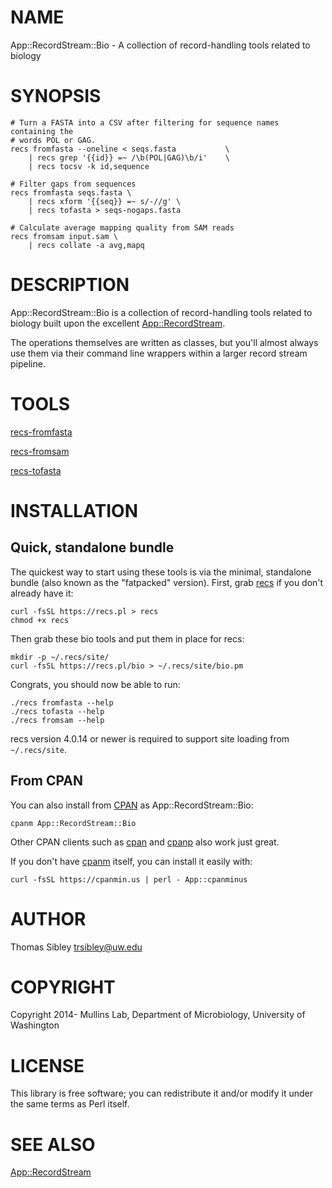 # NAME

App::RecordStream::Bio - A collection of record-handling tools related to biology

# SYNOPSIS

    # Turn a FASTA into a CSV after filtering for sequence names containing the
    # words POL or GAG.
    recs fromfasta --oneline < seqs.fasta           \
        | recs grep '{{id}} =~ /\b(POL|GAG)\b/i'    \
        | recs tocsv -k id,sequence
    
    # Filter gaps from sequences
    recs fromfasta seqs.fasta \
        | recs xform '{{seq}} =~ s/-//g' \
        | recs tofasta > seqs-nogaps.fasta

    # Calculate average mapping quality from SAM reads
    recs fromsam input.sam \
        | recs collate -a avg,mapq

# DESCRIPTION

App::RecordStream::Bio is a collection of record-handling tools related to
biology built upon the excellent [App::RecordStream](https://metacpan.org/pod/App::RecordStream).

The operations themselves are written as classes, but you'll almost always use
them via their command line wrappers within a larger record stream pipeline.

# TOOLS

[recs-fromfasta](https://metacpan.org/pod/recs-fromfasta)

[recs-fromsam](https://metacpan.org/pod/recs-fromsam)

[recs-tofasta](https://metacpan.org/pod/recs-tofasta)

# INSTALLATION

## Quick, standalone bundle

The quickest way to start using these tools is via the minimal, standalone
bundle (also known as the "fatpacked" version).  First, grab
[recs](https://metacpan.org/pod/App::RecordStream#INSTALLATION) if you don't already have it:

    curl -fsSL https://recs.pl > recs
    chmod +x recs

Then grab these bio tools and put them in place for recs:

    mkdir -p ~/.recs/site/
    curl -fsSL https://recs.pl/bio > ~/.recs/site/bio.pm

Congrats, you should now be able to run:

    ./recs fromfasta --help
    ./recs tofasta --help
    ./recs fromsam --help

recs version 4.0.14 or newer is required to support site loading from
`~/.recs/site`.

## From CPAN

You can also install from [CPAN](http://cpan.org) as App::RecordStream::Bio:

    cpanm App::RecordStream::Bio

Other CPAN clients such as [cpan](https://metacpan.org/pod/cpan) and [cpanp](https://metacpan.org/pod/cpanp) also work just great.

If you don't have [cpanm](https://metacpan.org/pod/cpanm) itself, you can install it easily with:

    curl -fsSL https://cpanmin.us | perl - App::cpanminus

# AUTHOR

Thomas Sibley <trsibley@uw.edu>

# COPYRIGHT

Copyright 2014- Mullins Lab, Department of Microbiology, University of Washington

# LICENSE

This library is free software; you can redistribute it and/or modify
it under the same terms as Perl itself.

# SEE ALSO

[App::RecordStream](https://metacpan.org/pod/App::RecordStream)
